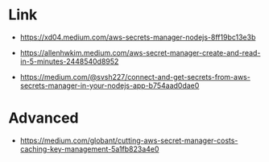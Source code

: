 # Link

- https://xd04.medium.com/aws-secrets-manager-nodejs-8ff19bc13e3b

- https://allenhwkim.medium.com/aws-secret-manager-create-and-read-in-5-minutes-2448540d8952

- https://medium.com/@svsh227/connect-and-get-secrets-from-aws-secrets-manager-in-your-nodejs-app-b754aad0dae0

# Advanced

- https://medium.com/globant/cutting-aws-secret-manager-costs-caching-key-management-5a1fb823a4e0
